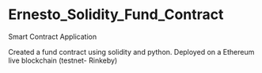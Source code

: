 # Ernesto_Solidity_Fund_Contract
Smart Contract Application 

Created a fund contract using solidity and python. Deployed on a Ethereum live blockchain (testnet- Rinkeby)
